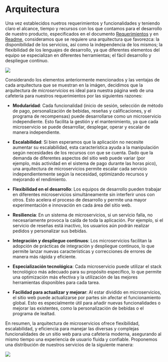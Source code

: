 # Arquitectura

Una vez establecidos nuetros requerimientos y funcionalidades y teniendo claro el alcance, tiempo y recursos con los que contamos para el desarrollo de nuestro producto, especificados en el documento [Requerimientos](Requerimientos.md) y en [Readme](Readme.md), consideramos que se requiere una arquitectura que favorezca: la disponibilidad de los servicios, así como la independencia de los mismos; la flexibilidad de los lenguajes de desarrollo, ya que diferentes elementos del equipo se especializan en diferentes herramientas; el fácil desarrollo y despliegue continuo.

<p align="center">
  <img src="https://github.com/Ingenieria-Software-2023/BackyardigansProyectoFinal/assets/101894380/c7351c7b-5fea-4617-8062-677bc6e318b1" style="display: block; margin-left: auto; margin-right: auto;"/>
</p>

Considerando los elementos anteriormente mencionados y las ventajas de cada arquitectura que se muestran en la imágen, decidimos que la arquitectura de *microservicios* es ideal para nuestra página web de una cafetería para nuestros requerimientos por las siguientes razones:

 - **Modularidad**: Cada funcionalidad (inicio de sesión, selección de método de pago, personalización de bebidas, reseñas y calificaciones, y el programa de recompensas) puede desarrollarse como un microservicio independiente. Esto facilita la gestión y el mantenimiento, ya que cada microservicio se puede desarrollar, desplegar, operar y escalar de manera independiente.

- **Escalabilidad**: Si bien esperamos que la aplicación no necesite aumentar su escalabilidad, esta característica ayuda a la manipulación según necesidades de los recursos con que se cuenta. Dado que la demanda de diferentes aspectos del sitio web puede variar (por ejemplo, más actividad en el sistema de pago durante las horas pico), una arquitectura de microservicios permite escalar cada servicio independientemente según la necesidad, optimizando recursos y mejorando el rendimiento.

- **Flexibilidad en el desarrollo**: Los equipos de desarrollo pueden trabajar en diferentes microservicios simultáneamente sin interferir unos con otros. Esto acelera el proceso de desarrollo y permite una mayor experimentación e innovación en cada área del sitio web.

- **Resiliencia**: En un sistema de microservicios, si un servicio falla, no necesariamente provoca la caída de toda la aplicación. Por ejemplo, si el servicio de reseñas está inactivo, los usuarios aún podrán realizar pedidos y personalizar sus bebidas.

- **Integración y despliegue continuos**: Los microservicios facilitan la adopción de prácticas de integración y despliegue continuos, lo que permite lanzar nuevas características y correcciones de errores de manera más rápida y eficiente.

- **Especialización tecnológica**: Cada microservicio puede utilizar el stack tecnológico más adecuado para su propósito específico, lo que permite una optimización más efectiva y la utilización de las mejores herramientas disponibles para cada tarea.

- **Facilidad para actualizar y mejorar**: Al estar dividido en microservicios, el sitio web puede actualizarse por partes sin afectar el funcionamiento global. Esto es especialmente útil para añadir nuevas funcionalidades o mejorar las existentes, como la personalización de bebidas o el programa de lealtad.

En resumen, la arquitectura de microservicios ofrece flexibilidad, escalabilidad, y eficiencia para manejar las diversas y complejas funcionalidades de un sitio web para una cafetería moderna, asegurando al mismo tiempo una experiencia de usuario fluida y confiable. Proponemos una distribución de nuestros servicios de la siguiente manera: 

<p align="center">
  <img src=/Pantallas/FinDelPedido style="display: block; margin-left: auto; margin-right: auto;"/>
</p>




